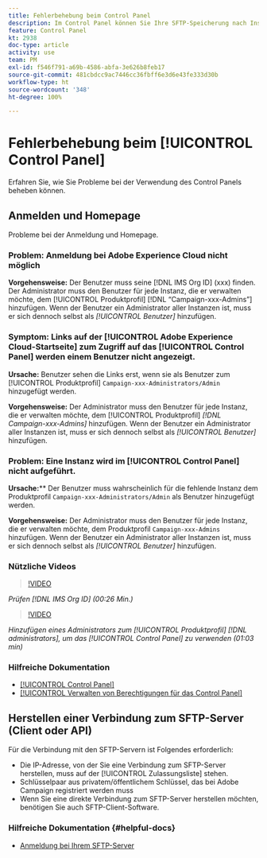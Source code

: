 ```yaml
---
title: Fehlerbehebung beim Control Panel
description: Im Control Panel können Sie Ihre SFTP-Speicherung nach Instanz und Zulassungslisten-IP-Adressen überwachen und verwalten.
feature: Control Panel
kt: 2938
doc-type: article
activity: use
team: PM
exl-id: f546f791-a69b-4586-abfa-3e626b8feb17
source-git-commit: 481cbdcc9ac7446cc36fbff6e3d6e43fe333d30b
workflow-type: ht
source-wordcount: '348'
ht-degree: 100%

---
```


# Fehlerbehebung beim [!UICONTROL Control Panel]

Erfahren Sie, wie Sie Probleme bei der Verwendung des Control Panels beheben können.

## Anmelden und Homepage

Probleme bei der Anmeldung und Homepage.

### Problem: Anmeldung bei Adobe Experience Cloud nicht möglich

**Vorgehensweise:**
Der Benutzer muss seine [!DNL IMS Org ID] (xxx) finden. Der Administrator muss den Benutzer für jede Instanz, die er verwalten möchte, dem [!UICONTROL Produktprofil] [!DNL “Campaign-xxx-Admins”] hinzufügen. Wenn der Benutzer ein Administrator aller Instanzen ist, muss er sich dennoch selbst als *[!UICONTROL Benutzer]* hinzufügen.

### Symptom: Links auf der [!UICONTROL Adobe Experience Cloud-Startseite] zum Zugriff auf das [!UICONTROL Control Panel] werden einem Benutzer nicht angezeigt.

**Ursache:**
Benutzer sehen die Links erst, wenn sie als Benutzer zum [!UICONTROL Produktprofil] `Campaign-xxx-Administrators/Admin` hinzugefügt werden.

**Vorgehensweise:**
Der Administrator muss den Benutzer für jede Instanz, die er verwalten möchte, dem [!UICONTROL Produktprofil] *[!DNL Campaign-xxx-Admins]* hinzufügen. Wenn der Benutzer ein Administrator aller Instanzen ist, muss er sich dennoch selbst als *[!UICONTROL Benutzer]* hinzufügen.

### Problem: Eine Instanz wird im [!UICONTROL Control Panel] nicht aufgeführt.

**Ursache:****
Der Benutzer muss wahrscheinlich für die fehlende Instanz dem Produktprofil `Campaign-xxx-Administrators/Admin` als Benutzer hinzugefügt werden.

**Vorgehensweise:**
Der Administrator muss den Benutzer für jede Instanz, die er verwalten möchte, dem Produktprofil `Campaign-xxx-Admins` hinzufügen. Wenn der Benutzer ein Administrator aller Instanzen ist, muss er sich dennoch selbst als *[!UICONTROL Benutzer]* hinzufügen.

### Nützliche Videos

>[!VIDEO](https://video.tv.adobe.com/v/27183?quality=12)

*Prüfen [!DNL IMS Org ID] (00:26 Min.)*

>[!VIDEO](https://video.tv.adobe.com/v/27147?quality=12)

*Hinzufügen eines Administrators zum [!UICONTROL Produktprofil] [!DNL administrators], um das [!UICONTROL Control Panel] zu verwenden (01:03 min)*

### Hilfreiche Dokumentation

* [[!UICONTROL Control Panel]](https://experienceleague.adobe.com/docs/control-panel/using/control-panel-home.html?lang=de)
* [[!UICONTROL Verwalten von Berechtigungen für das Control Panel]](https://experienceleague.adobe.com/docs/control-panel/using/control-panel-home.html?lang=de)

## Herstellen einer Verbindung zum SFTP-Server (Client oder API)

Für die Verbindung mit den SFTP-Servern ist Folgendes erforderlich:

* Die IP-Adresse, von der Sie eine Verbindung zum SFTP-Server herstellen, muss auf der [!UICONTROL Zulassungsliste] stehen.
* Schlüsselpaar aus privatem/öffentlichem Schlüssel, das bei Adobe Campaign registriert werden muss
* Wenn Sie eine direkte Verbindung zum SFTP-Server herstellen möchten, benötigen Sie auch SFTP-Client-Software.

### Hilfreiche Dokumentation {#helpful-docs}

* [Anmeldung bei Ihrem SFTP-Server](https://experienceleague.adobe.com/docs/control-panel/using/control-panel-home.html?lang=de)

